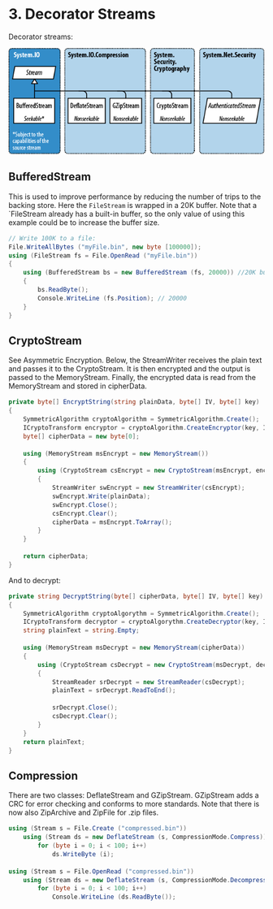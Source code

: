 # 3\. Decorator Streams
Decorator streams:

![Decorator Streams](../media/DecoratorStreams.png)

## BufferedStream
This is used to improve performance by reducing the number of trips to the backing store. Here the `FileStream` is wrapped in a 20K buffer. Note that a `FileStream already has a built-in buffer, so the only value of using this example could be to increase the buffer size.

```csharp
// Write 100K to a file:
File.WriteAllBytes ("myFile.bin", new byte [100000]);
using (FileStream fs = File.OpenRead ("myFile.bin"))
{
    using (BufferedStream bs = new BufferedStream (fs, 20000)) //20K buffer
    {
        bs.ReadByte();
        Console.WriteLine (fs.Position); // 20000
    }
}
```

## CryptoStream
See  Asymmetric Encryption. Below, the StreamWriter receives the plain text and passes it to the CryptoStream. It is then encrypted and the output is passed to the MemoryStream. Finally, the encrypted data is read from the MemoryStream and stored in cipherData.

```csharp
private byte[] EncryptString(string plainData, byte[] IV, byte[] key)
{
    SymmetricAlgorithm cryptoAlgorithm = SymmetricAlgorithm.Create();
    ICryptoTransform encryptor = cryptoAlgorithm.CreateEncryptor(key, IV);
    byte[] cipherData = new byte[0];

    using (MemoryStream msEncrypt = new MemoryStream())
    {
        using (CryptoStream csEncrypt = new CryptoStream(msEncrypt, encryptor, CryptoStreamMode.Write))
        {
            StreamWriter swEncrypt = new StreamWriter(csEncrypt);
            swEncrypt.Write(plainData);
            swEncrypt.Close();
            csEncrypt.Clear();
            cipherData = msEncrypt.ToArray();
        }
    }

    return cipherData;
}
```

And to decrypt:

```csharp
private string DecryptString(byte[] cipherData, byte[] IV, byte[] key)
{
    SymmetricAlgorithm cryptoAlgorythm = SymmetricAlgorithm.Create();
    ICryptoTransform decryptor = cryptoAlgorythm.CreateDecryptor(key, IV);
    string plainText = string.Empty;

    using (MemoryStream msDecrypt = new MemoryStream(cipherData))
    {
        using (CryptoStream csDecrypt = new CryptoStream(msDecrypt, decryptor, CryptoStreamMode.Read))
        {
            StreamReader srDecrypt = new StreamReader(csDecrypt);
            plainText = srDecrypt.ReadToEnd();

            srDecrypt.Close();
            csDecrypt.Clear();
        }
    }
    return plainText;
}
```

## Compression
There are two classes: DeflateStream and GZipStream. GZipStream adds  a CRC for error checking and conforms to more standards. Note that there is now also ZipArchive and ZipFile for .zip files.

```csharp
using (Stream s = File.Create ("compressed.bin"))
    using (Stream ds = new DeflateStream (s, CompressionMode.Compress))
        for (byte i = 0; i < 100; i++)
            ds.WriteByte (i);

using (Stream s = File.OpenRead ("compressed.bin"))
    using (Stream ds = new DeflateStream (s, CompressionMode.Decompress))
        for (byte i = 0; i < 100; i++)
            Console.WriteLine (ds.ReadByte());
```
<!--stackedit_data:
eyJoaXN0b3J5IjpbLTE1MDM0MzY3NSwxMzQ5NzA3NDE0XX0=
-->